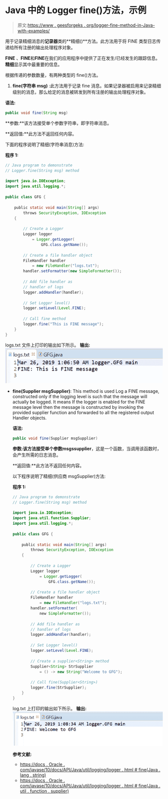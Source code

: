 # Java 中的 Logger fine()方法，示例

> 原文:[https://www . geesforgeks . org/logger-fine-method-in-Java-with-examples/](https://www.geeksforgeeks.org/logger-fine-method-in-java-with-examples/)

用于记录精细消息的**记录器**类的**精细()**方法。此方法用于将 FINE 类型日志传递给所有注册的输出处理程序对象。

**FINE** 、**FINE**和**FINE**在我们的应用程序中提供了正在发生/已经发生的跟踪信息。**精细**显示其中最重要的信息。

根据传递的参数数量，有两种类型的 fine()方法。

1.  **fine(字符串 msg)** :此方法用于记录 fine 消息。如果记录器被启用来记录精细级别的消息，那么给定的消息被转发到所有注册的输出处理程序对象。

**语法:**

```java
public void fine(String msg)

```

**参数:**该方法接受单个参数字符串，即字符串消息。

**返回值:**此方法不返回任何内容。

下面的程序说明了精细(字符串消息)方法:

**程序 1:**

```java
// Java program to demonstrate
// Logger.fine(String msg) method

import java.io.IOException;
import java.util.logging.*;

public class GFG {

    public static void main(String[] args)
        throws SecurityException, IOException
    {

        // Create a Logger
        Logger logger
            = Logger.getLogger(
                GFG.class.getName());

        // Create a file handler object
        FileHandler handler
            = new FileHandler("logs.txt");
        handler.setFormatter(new SimpleFormatter());

        // Add file handler as
        // handler of logs
        logger.addHandler(handler);

        // Set Logger level()
        logger.setLevel(Level.FINE);

        // Call fine method
        logger.fine("This is FINE message");
    }
}
```

logs.txt 文件上打印的输出如下所示。
**输出:**
![](img/8ff7d8d44f1110d61e776d97f4af33f3.png)

*   **fine(Supplier msgSupplier)**: This method is used Log a FINE message, constructed only if the logging level is such that the message will actually be logged. It means If the logger is enabled for the FINE message level then the message is constructed by invoking the provided supplier function and forwarded to all the registered output Handler objects.

    **语法:**

    ```java
    public void fine(Supplier msgSupplier)

    ```

    **参数:**该方法接受单个参数**msgssupplier**，这是一个函数，当调用该函数时，会产生所需的日志消息。

    **返回值:**此方法不返回任何内容。

    以下程序说明了精细(供应商 msgSupplier)方法:

    **程序 1:**

    ```java
    // Java program to demonstrate
    // Logger.fine(String msg) method

    import java.io.IOException;
    import java.util.function.Supplier;
    import java.util.logging.*;

    public class GFG {

        public static void main(String[] args)
            throws SecurityException, IOException
        {

            // Create a Logger
            Logger logger
                = Logger.getLogger(
                    GFG.class.getName());

            // Create a file handler object
            FileHandler handler
                = new FileHandler("logs.txt");
            handler.setFormatter(
                new SimpleFormatter());

            // Add file handler as
            // handler of logs
            logger.addHandler(handler);

            // Set Logger level()
            logger.setLevel(Level.FINE);

            // Create a supplier<String> method
            Supplier<String> StrSupplier
                = () -> new String("Welcome to GFG");

            // Call fine(Supplier<String>)
            logger.fine(StrSupplier);
        }
    }
    ```

    log.txt 上打印的输出如下所示。
    **输出:**
    ![](img/08465122137f7539e04b6a6fd5f0d0e4.png)

    **参考文献:**

    *   [https://docs . Oracle . com/javase/10/docs/API/Java/util/logging/logger . html # fine(Java . lang . string)](https://docs.oracle.com/javase/10/docs/api/java/util/logging/Logger.html#fine(java.lang.String))
    *   [https://docs . Oracle . com/javase/10/docs/API/Java/util/logging/logger . html # fine(Java . util . function . supplier)](https://docs.oracle.com/javase/10/docs/api/java/util/logging/Logger.html#fine(java.util.function.Supplier))